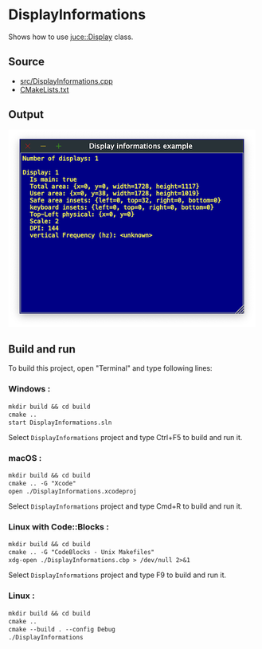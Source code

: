 # DisplayInformations

Shows how to use [juce::Display](https://docs.juce.com/master/classDisplay.html) class.

## Source

* [src/DisplayInformations.cpp](src/DisplayInformations.cpp)
* [CMakeLists.txt](CMakeLists.txt)

## Output

![output](../../../docs/Pictures/DisplayInformations.png)

## Build and run

To build this project, open "Terminal" and type following lines:

### Windows :

``` shell
mkdir build && cd build
cmake .. 
start DisplayInformations.sln
```

Select `DisplayInformations` project and type Ctrl+F5 to build and run it.

### macOS :

``` shell
mkdir build && cd build
cmake .. -G "Xcode"
open ./DisplayInformations.xcodeproj
```

Select `DisplayInformations` project and type Cmd+R to build and run it.

### Linux with Code::Blocks :

``` shell
mkdir build && cd build
cmake .. -G "CodeBlocks - Unix Makefiles"
xdg-open ./DisplayInformations.cbp > /dev/null 2>&1
```

Select `DisplayInformations` project and type F9 to build and run it.

### Linux :

``` shell
mkdir build && cd build
cmake .. 
cmake --build . --config Debug
./DisplayInformations
```
